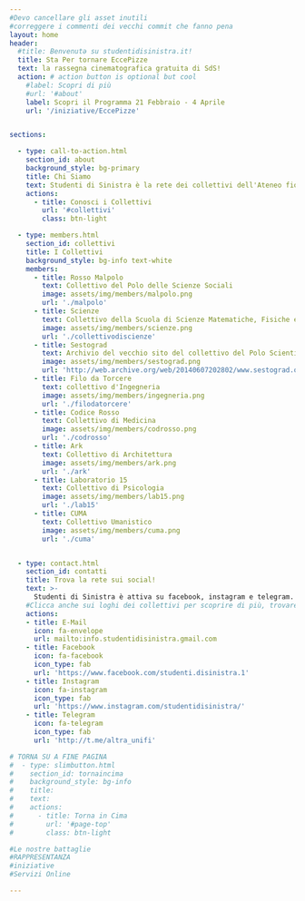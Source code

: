 ```yaml
---
#Devo cancellare gli asset inutili
#correggere i commenti dei vecchi commit che fanno pena
layout: home
header:
  #title: Benvenutə su studentidisinistra.it!
  title: Sta Per tornare EccePizze           
  text: la rassegna cinematografica gratuita di SdS!
  action: # action button is optional but cool
    #label: Scopri di più
    #url: '#about'
    label: Scopri il Programma 21 Febbraio - 4 Aprile
    url: '/iniziative/EccePizze'


sections:

  - type: call-to-action.html
    section_id: about
    background_style: bg-primary
    title: Chi Siamo
    text: Studenti di Sinistra è la rete dei collettivi dell'Ateneo fiorentino, un'organizzazione politica attiva dal 1991, completamente indipendente da partiti e associazioni. Questo significa che, a differenza di altre liste universitarie, non abbiamo nessun finanziamento o aiuto economico alle spalle e dobbiamo cavarcela da solə nelle nostre iniziative. Vuol dire anche che quello che facciamo lo facciamo perché pensiamo sia giusto farlo, non come ‘gavetta’ per arrivare più in alto o per favorire questo o quell’altro partito o sindacato. Come te, siamo studentə che quotidianamente attraversano gli spazi dell’Università, delle biblioteche e delle mense; in sede, fuori sede e pendolari; matricole, in procinto di laurearsi o a metà del proprio percorso. Ciò che condividiamo è la volontà di incidere sulla realtà in cui viviamo, a partire dal mondo dell’istruzione, per arrivare ad una società più equa, libera e consapevole. Siamo dislocatə in tutti i plessi UniFi, ed è principalmente in questi luoghi che svolgiamo le nostre attività, secondo i nostri principi fondamentali; inclusività, auto-organizzazione, anti-fascismo, anti-capitalismo, anti-sessismo.
    actions:
      - title: Conosci i Collettivi
        url: '#collettivi'
        class: btn-light

  - type: members.html
    section_id: collettivi
    title: I Collettivi
    background_style: bg-info text-white
    members:
      - title: Rosso Malpolo
        text: Collettivo del Polo delle Scienze Sociali
        image: assets/img/members/malpolo.png
        url: './malpolo'
      - title: Scienze
        text: Collettivo della Scuola di Scienze Matematiche, Fisiche e Naturali
        image: assets/img/members/scienze.png
        url: './collettivodiscienze'
      - title: Sestograd
        text: Archivio del vecchio sito del collettivo del Polo Scientifico di Sesto Fiorentino
        image: assets/img/members/sestograd.png
        url: 'http://web.archive.org/web/20140607202802/www.sestograd.org/'
      - title: Filo da Torcere
        text: collettivo d'Ingegneria
        image: assets/img/members/ingegneria.png
        url: './filodatorcere'
      - title: Codice Rosso
        text: Collettivo di Medicina
        image: assets/img/members/codrosso.png
        url: './codrosso'
      - title: Ark
        text: Collettivo di Architettura
        image: assets/img/members/ark.png
        url: './ark'
      - title: Laboratorio 15
        text: Collettivo di Psicologia
        image: assets/img/members/lab15.png
        url: './lab15'
      - title: CUMA
        text: Collettivo Umanistico
        image: assets/img/members/cuma.png
        url: './cuma'


  - type: contact.html
    section_id: contatti
    title: Trova la rete sui social!
    text: >-
      Studenti di Sinistra è attiva su facebook, instagram e telegram.
    #Clicca anche sui loghi dei collettivi per scoprire di più, trovare le loro pagine e contatti.
    actions:
    - title: E-Mail
      icon: fa-envelope
      url: mailto:info.studentidisinistra.gmail.com
    - title: Facebook
      icon: fa-facebook
      icon_type: fab
      url: 'https://www.facebook.com/studenti.disinistra.1'
    - title: Instagram
      icon: fa-instagram
      icon_type: fab
      url: 'https://www.instagram.com/studentidisinistra/'
    - title: Telegram
      icon: fa-telegram
      icon_type: fab
      url: 'http://t.me/altra_unifi'

# TORNA SU A FINE PAGINA
#  - type: slimbutton.html
#    section_id: tornaincima
#    background_style: bg-info
#    title:
#    text:
#    actions:
#      - title: Torna in Cima
#        url: '#page-top'
#        class: btn-light

#Le nostre battaglie
#RAPPRESENTANZA
#iniziative
#Servizi Online

---
```


